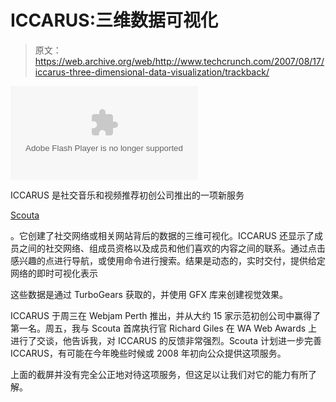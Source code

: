 # ICCARUS:三维数据可视化

> 原文：<https://web.archive.org/web/http://www.techcrunch.com/2007/08/17/iccarus-three-dimensional-data-visualization/trackback/>

<param name="movie" value="http://www.viddler.com/player/fe811b04/"><param name="allowScriptAccess" value="always"><param name="allowFullScreen" value="true"><embed src="https://web.archive.org/web/20110606080935oe_/http://www.viddler.com/player/fe811b04/" type="application/x-shockwave-flash" allowscriptaccess="always" allowfullscreen="true" name="viddler">

ICCARUS 是社交音乐和视频推荐初创公司推出的一项新服务

[Scouta](https://web.archive.org/web/20110606080935/http://www.scouta.com/)

。它创建了社交网络或相关网站背后的数据的三维可视化。ICCARUS 还显示了成员之间的社交网络、组成员资格以及成员和他们喜欢的内容之间的联系。通过点击感兴趣的点进行导航，或使用命令进行搜索。结果是动态的，实时交付，提供给定网络的即时可视化表示

这些数据是通过 TurboGears 获取的，并使用 GFX 库来创建视觉效果。

ICCARUS 于周三在 Webjam Perth 推出，并从大约 15 家示范初创公司中赢得了第一名。周五，我与 Scouta 首席执行官 Richard Giles 在 WA Web Awards 上进行了交谈，他告诉我，对 ICCARUS 的反馈非常强烈。Scouta 计划进一步完善 ICCARUS，有可能在今年晚些时候或 2008 年初向公众提供这项服务。

上面的截屏并没有完全公正地对待这项服务，但这足以让我们对它的能力有所了解。